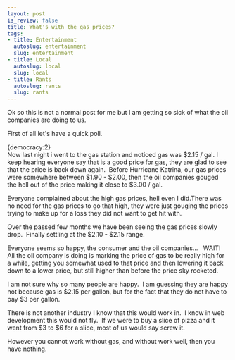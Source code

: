 ```yaml
--- 
layout: post
is_review: false
title: What's with the gas prices?
tags: 
- title: Entertainment
  autoslug: entertainment
  slug: entertainment
- title: Local
  autoslug: local
  slug: local
- title: Rants
  autoslug: rants
  slug: rants
---
```


Ok so this is not a normal post for me but I am getting so sick of what the oil companies are doing to us.

First of all let's have a quick poll.
<div><div><div><div><div>{democracy:2}</div></div></div></div></div>
Now last night i went to the gas station and noticed gas was $2.15 / gal. I keep hearing everyone say that is a good price for gas, they are glad to see that the price is back down again.  Before Hurricane Katrina, our gas prices were somewhere between $1.90 - $2.00, then the oil companies gouged the hell out of the price making it close to $3.00 / gal.

Everyone complained about the high gas prices, hell even I did.There was no need for the gas prices to go that high, they were just gouging the prices trying to make up for a loss they did not want to get hit with.
<!--more-->
Over the passed few months we have been seeing the gas prices slowly drop.  Finally settling at the $2.10 - $2.15 range.

Everyone seems so happy, the consumer and the oil companies…   WAIT! All the oil company is doing is marking the price of gas to be really high for a while, getting you somewhat used to that price and then lowering it back down to a lower price, but still higher than before the price sky rocketed.

I am not sure why so many people are happy.  I am guessing they are happy not because gas is $2.15 per gallon, but for the fact that they do not have to pay $3 per gallon.

There is not another industry I know that this would work in.  I know in web development this would not fly.  If we were to buy a slice of pizza and it went from $3 to $6 for a slice, most of us would say screw it.

However you cannot work without gas, and without work well, then you have nothing.
